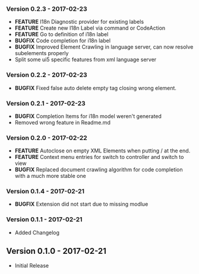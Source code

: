 ### Version 0.2.3 - 2017-02-23
* **FEATURE** I18n Diagnostic provider for existing labels
* **FEATURE** Create new I18n Label via command or CodeAction
* **FEATURE** Go to definition of i18n label
* **BUGFIX** Code completion for i18n label
* **BUGFIX** Improved Element Crawling in language server, can now resolve subelements properly
* Split some ui5 specific features from xml language server

### Version 0.2.2 - 2017-02-23
* **BUGFIX** Fixed false auto delete empty tag closing wrong element.

### Version 0.2.1 - 2017-02-23
* **BUGFIX** Completion Items for i18n model weren't generated
* Removed wrong feature in Readme.md

### Version 0.2.0 - 2017-02-22
* **FEATURE** Autoclose on empty XML Elements when putting / at the end.
* **FEATURE** Context menu entries for switch to controller and switch to view
* **BUGFIX** Replaced document crawling algorithm for code completion with a much more stable one

### Version 0.1.4 - 2017-02-21
* **BUGFIX** Extension did not start due to missing modlue

### Version 0.1.1 - 2017-02-21
* Added Changelog

## Version 0.1.0 - 2017-02-21
* Initial Release